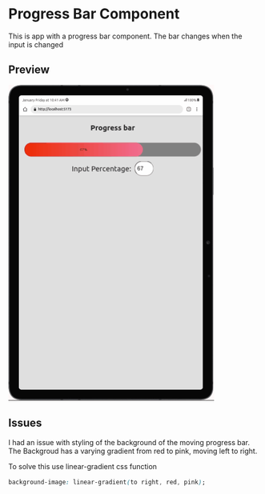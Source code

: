 # Progress Bar Component

This is app with a progress bar component.
The bar changes when the input is changed

## Preview
![Preview of App](https://github.com/MuriithiMark/react-lessons/blob/progress-bar-component/preview.gif)

## Issues

I had an issue with styling of the background of the moving progress bar.
The Backgroud has a varying gradient from red to pink, moving left to right.

To solve this use linear-gradient css function
```css
background-image: linear-gradient(to right, red, pink);
```
